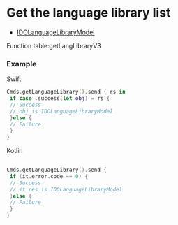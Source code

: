 # Get the language library list
* [IDOLanguageLibraryModel](../model/IDOLanguageLibraryModel.md)

Function table:getLangLibraryV3

### Example

Swift
```swift
Cmds.getLanguageLibrary().send { rs in
 if case .success(let obj) = rs {
 // Success
 // obj is IDOLanguageLibraryModel
 }else {
 // Failure
 }
}
```

Kotlin
```kotlin
 
Cmds.getLanguageLibrary().send {
 if (it.error.code == 0) {
 // Success
 // it.res is IDOLanguageLibraryModel
 }else {
 // Failure
 }
}
```
